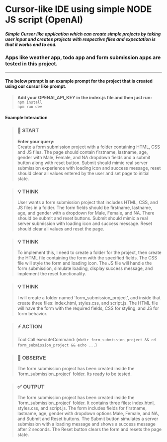 # Cursor-like IDE using simple NODE JS script (OpenAI)

##### Simple Cursor like application which can create simple projects by taking user input and creates projects with respective files and expectation is that it works end to end.

### Apps like weather app, todo app and form submission apps are tested in this project.

---

#### The below prompt is an example prompt for the project that is created using our cursor like prompt.

> **Add your OPENAI_API_KEY in the index.js file and then just run:**  
> `npm install`  
> `npm run dev`

#### Example Interaction

> ### 🚀 START  
> **Enter your query:**  
> Create a form submission project with a folder containing HTML, CSS and JS files. The page should contain firstname, lastname, age, gender with Male, Female, and NA dropdown fields and a submit button along with reset button. Submit should mimic real server submission experience with loading icon and success message, reset should clear all values entered by the user and set page to initial state.

> ### 💡 THINK  
> User wants a form submission project that includes HTML, CSS, and JS files in a folder. The form fields should be firstname, lastname, age, and gender with a dropdown for Male, Female, and NA. There should be submit and reset buttons. Submit should mimic a real server submission with loading icon and success message. Reset should clear all values and reset the page.

> ### 💡 THINK  
> To implement this, I need to create a folder for the project, then create the HTML file containing the form with the specified fields. The CSS file will style the form and loading icon. The JS file will handle the form submission, simulate loading, display success message, and implement the reset functionality.

> ### 💡 THINK  
> I will create a folder named 'form_submission_project', and inside that create three files: index.html, styles.css, and script.js. The HTML file will have the form with the required fields, CSS for styling, and JS for form behavior.

> ### ⚡️ ACTION  
> Tool Call executeCommand: (`mkdir form_submission_project && cd form_submission_project && echo ...`)

> ### 👀 OBSERVE  
> The form submission project has been created inside the 'form_submission_project' folder. Its ready to be tested.


> ### ✅ OUTPUT  
> The form submission project has been created inside the 'form_submission_project' folder. It contains three files: index.html, styles.css, and script.js. The form includes fields for firstname, lastname, age, gender with dropdown options Male, Female, and NA, and Submit and Reset buttons. The Submit button simulates a server submission with a loading message and shows a success message after 2 seconds. The Reset button clears the form and resets the page state.
